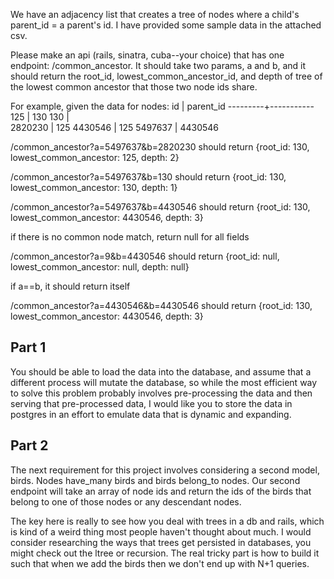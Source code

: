 We have an adjacency list that creates a tree of nodes where a child's parent_id = a parent's id. I have provided some sample data in the attached csv.

Please make an api (rails, sinatra, cuba--your choice) that has one endpoint: /common_ancestor. It should take two params, a and b, and it should return the root_id, lowest_common_ancestor_id, and depth of tree of the lowest common ancestor that those two node ids share.

For example, given the data for nodes:
   id    | parent_id
---------+-----------
     125 |       130
     130 |          
 2820230 |       125
 4430546 |       125
 5497637 |   4430546

/common_ancestor?a=5497637&b=2820230 should return
{root_id: 130, lowest_common_ancestor: 125, depth: 2}

/common_ancestor?a=5497637&b=130 should return
{root_id: 130, lowest_common_ancestor: 130, depth: 1}

/common_ancestor?a=5497637&b=4430546 should return
{root_id: 130, lowest_common_ancestor: 4430546, depth: 3}

if there is no common node match, return null for all fields

/common_ancestor?a=9&b=4430546 should return
{root_id: null, lowest_common_ancestor: null, depth: null}

if a==b, it should return itself

/common_ancestor?a=4430546&b=4430546 should return
{root_id: 130, lowest_common_ancestor: 4430546, depth: 3}

## Part 1
You should be able to load the data into the database, and assume that a different process will mutate the database, so while the most efficient way to solve this problem probably involves pre-processing the data and then serving that pre-processed data, I would like you to store the data in postgres in an effort to emulate data that is dynamic and expanding.

## Part 2
The next requirement for this project involves considering a second model, birds. Nodes have_many birds and birds belong_to nodes. Our second endpoint will take an array of node ids and return the ids of the birds that belong to one of those nodes or any descendant nodes.

The key here is really to see how you deal with trees in a db and rails, which is kind of a weird thing most people haven't thought about much. I would consider researching the ways that trees get persisted in databases, you might check out the ltree or recursion. The real tricky part is how to build it such that when we add the birds then we don't end up with N+1 queries.
